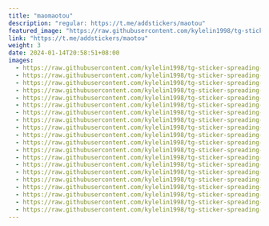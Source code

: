 ```yaml
---
title: "maomaotou"
description: "regular: https://t.me/addstickers/maotou"
featured_image: "https://raw.githubusercontent.com/kylelin1998/tg-sticker-spreading-worldwide-images/main/img/c1374ccb-ac35-4d39-a71e-84993186ce28.jpg"
link: "https://t.me/addstickers/maotou"
weight: 3
date: 2024-01-14T20:58:51+08:00
images:
  - https://raw.githubusercontent.com/kylelin1998/tg-sticker-spreading-worldwide-images/main/img/c1374ccb-ac35-4d39-a71e-84993186ce28.jpg
  - https://raw.githubusercontent.com/kylelin1998/tg-sticker-spreading-worldwide-images/main/img/3a3a7628-6155-4a31-9e5f-e9a191ce17c2.jpg
  - https://raw.githubusercontent.com/kylelin1998/tg-sticker-spreading-worldwide-images/main/img/f69c3b47-ccf3-4fb9-b6e3-e1afdb2bbca3.jpg
  - https://raw.githubusercontent.com/kylelin1998/tg-sticker-spreading-worldwide-images/main/img/372edd13-4971-4866-a5d6-5d945f6a97eb.jpg
  - https://raw.githubusercontent.com/kylelin1998/tg-sticker-spreading-worldwide-images/main/img/ea0e211d-c80b-48de-a88d-b315ba5b9ef6.jpg
  - https://raw.githubusercontent.com/kylelin1998/tg-sticker-spreading-worldwide-images/main/img/6d039769-3974-453f-b939-f369840b5de7.jpg
  - https://raw.githubusercontent.com/kylelin1998/tg-sticker-spreading-worldwide-images/main/img/02c88c83-5d49-4622-a5fc-29b780a07fc1.jpg
  - https://raw.githubusercontent.com/kylelin1998/tg-sticker-spreading-worldwide-images/main/img/a792a92f-10ab-4016-847e-66fb6230a46e.jpg
  - https://raw.githubusercontent.com/kylelin1998/tg-sticker-spreading-worldwide-images/main/img/27e02f95-a8e9-440f-a650-72a50e7ebbe1.jpg
  - https://raw.githubusercontent.com/kylelin1998/tg-sticker-spreading-worldwide-images/main/img/ce3ae8af-66e1-471a-ad4b-752b0a7068d9.jpg
  - https://raw.githubusercontent.com/kylelin1998/tg-sticker-spreading-worldwide-images/main/img/39431d0b-5c82-4400-8705-3b102fada334.jpg
  - https://raw.githubusercontent.com/kylelin1998/tg-sticker-spreading-worldwide-images/main/img/c7ff1a6e-0b3c-4869-9503-41b21ca8cf39.jpg
  - https://raw.githubusercontent.com/kylelin1998/tg-sticker-spreading-worldwide-images/main/img/94e0ea8b-c6c1-44bb-9c98-e1d1dc812afc.jpg
  - https://raw.githubusercontent.com/kylelin1998/tg-sticker-spreading-worldwide-images/main/img/3931e090-d47c-4c2f-bc22-4f2904f8b1ea.jpg
  - https://raw.githubusercontent.com/kylelin1998/tg-sticker-spreading-worldwide-images/main/img/b1173890-72c1-4fee-9c77-e33c594c7e4c.jpg
  - https://raw.githubusercontent.com/kylelin1998/tg-sticker-spreading-worldwide-images/main/img/cad5f7b6-cdd2-41ac-b772-295e3c896908.jpg
  - https://raw.githubusercontent.com/kylelin1998/tg-sticker-spreading-worldwide-images/main/img/4b95cd62-eaaa-4ff3-9777-62c0d261bdf3.jpg
  - https://raw.githubusercontent.com/kylelin1998/tg-sticker-spreading-worldwide-images/main/img/7b8fabfb-4d0c-4d74-b743-bc9288ab7633.jpg
  - https://raw.githubusercontent.com/kylelin1998/tg-sticker-spreading-worldwide-images/main/img/e62f3225-6552-4637-a5e5-fd2ed2e7faea.jpg
  - https://raw.githubusercontent.com/kylelin1998/tg-sticker-spreading-worldwide-images/main/img/5ebd1653-f59d-453f-a00e-913b541b17c6.jpg
---
```

